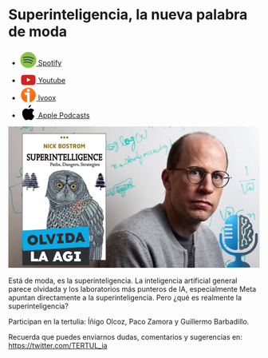 # Superinteligencia, la nueva palabra de moda

- [<img src="../../../res/spotify-icon-256.webp" alt="spotify_logo" width="32" style="position: relative; top: 5px;"> Spotify](https://open.spotify.com/episode/0UL8DTQ5o5N5ccr19rHPO8?si=Uee8_mRjQcCUkzjvOTPAdQ)
- [<img src="../../../res/youtube-icon-256.png" alt="youtube_logo" width="32" style="position: relative; top: 10px;"> Youtube](https://youtu.be/R8t_DsHrd6Q)
- [<img src="../../../res/ivoox-icon-256.webp" alt="ivoox_logo" width="32" style="position: relative; top: 5px;"> Ivoox](https://go.ivoox.com/rf/160874658)
- [<img src="../../../res/apple-icon-256.webp" alt="apple_logo" width="32" style="position: relative; top: 5px;"> Apple Podcasts](https://podcasts.apple.com/us/podcast/superinteligencia-la-nueva-palabra-de-moda/id1669083682?i=1000732303431)

![alt text](res/1760709219981_part2_youtube.png)

Está de moda, es la superinteligencia. La inteligencia artificial general parece olvidada y los laboratorios más punteros de IA, especialmente Meta apuntan directamente a la superinteligencia.
Pero ¿qué es realmente la superinteligencia?

Participan en la tertulia: Íñigo Olcoz, Paco Zamora y Guillermo Barbadillo.

Recuerda que puedes enviarnos dudas, comentarios y sugerencias en: <https://twitter.com/TERTUL_ia>